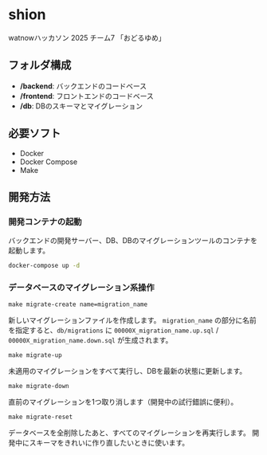 # shion
watnowハッカソン 2025 チーム7 「おどるゆめ」

## フォルダ構成
- **/backend**: バックエンドのコードベース
- **/frontend**: フロントエンドのコードベース
- **/db**: DBのスキーマとマイグレーション

## 必要ソフト
- Docker
- Docker Compose
- Make

## 開発方法
### 開発コンテナの起動
バックエンドの開発サーバー、DB、DBのマイグレーションツールのコンテナを起動します。
```bash
docker-compose up -d
```

### データベースのマイグレーション系操作

```
make migrate-create name=migration_name
```
  新しいマイグレーションファイルを作成します。
  `migration_name` の部分に名前を指定すると、`db/migrations` に
  `00000X_migration_name.up.sql` / `00000X_migration_name.down.sql` が生成されます。

```
make migrate-up
```
  未適用のマイグレーションをすべて実行し、DBを最新の状態に更新します。

```
make migrate-down
```
  直前のマイグレーションを1つ取り消します（開発中の試行錯誤に便利）。

```
make migrate-reset
```
  データベースを全削除したあと、すべてのマイグレーションを再実行します。
  開発中にスキーマをきれいに作り直したいときに使います。